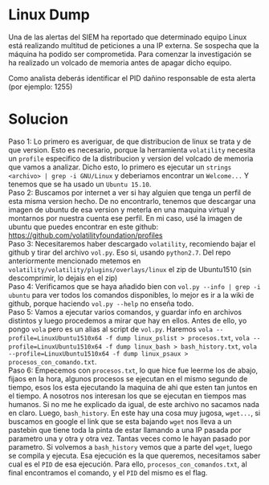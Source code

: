 # Linux Dump
Una de las alertas del SIEM ha reportado que determinado equipo Linux está realizando multitud de peticiones a una IP externa. Se sospecha que la máquina ha podido ser comprometida. Para comenzar la investigación se ha realizado un volcado de memoria antes de apagar dicho equipo.  

Como analista deberás identificar el PID dañino responsable de esta alerta (por ejemplo: 1255)  

# Solucion

Paso 1: Lo primero es averiguar, de que distribucion de linux se trata y de que version. Esto es necesario, porque la herramienta `volatility` necesita un `profile` especifico de la distribucion y version del volcado de memoria que vamos a analizar. Dicho esto, lo primero es ejecutar un `strings <archivo> | grep -i GNU/Linux` y deberiamos encontrar un `Welcome...` Y tenemos que se ha usado un `Ubuntu 15.10`.  
Paso 2: Buscamos por internet a ver si hay alguien que tenga un perfil de esta misma version hecho. De no encontrarlo, tenemos que descargar una imagen de ubuntu de esa version y meterla en una maquina virtual y montarnos por nuestra cuenta ese perfil. En mi caso, usé la imagen de ubuntu que puedes encontrar en este github: https://github.com/volatilityfoundation/profiles  
Paso 3: Necesitaremos haber descargado `volatility`, recomiendo bajar el github y tirar del archivo `vol.py`. Eso si, usando `python2.7`. Del repo anteriormente mencionado metemos en `volatility/volatility/plugins/overlays/linux` el zip de Ubuntu1510 (sin descomprimir, lo dejais en el zip)  
Paso 4: Verificamos que se haya añadido bien con `vol.py --info | grep -i ubuntu` para ver todos los comandos disponibles, lo mejor es ir a la wiki de github, porque haciendo `vol.py --help` no enseña todo.  
Paso 5: Vamos a ejecutar varios comandos, y guardar info en archivos distintos y luego procedemos a mirar que hay en ellos. Antes de ello, yo pongo `vola` pero es un alias al script de `vol.py`. Haremos `vola --profile=LinuxUbuntu1510x64 -f dump linux_pslist > procesos.txt`, `vola --profile=LinuxUbuntu1510x64 -f dump linux_bash > bash_history.txt`, `vola --profile=LinuxUbuntu1510x64 -f dump linux_psaux > procesos_con_comando.txt`.  
Paso 6: Empecemos con `procesos.txt`, lo que hice fue leerme los de abajo, fijaos en la hora, algunos procesos se ejecutan en el mismo segundo de tiempo, esos los esta ejecutando la maquina de ahi que esten tan juntos en el tiempo. A nosotros nos interesan los que se ejecutan en tiempos mas humanos. Si no me he explicado da igual, de este archivo no sacamos nada en claro. Luego, `bash_history`. En este hay una cosa muy jugosa, `wget...`, si buscamos en google el link que se esta bajando `wget` nos lleva a un pastebin que tiene toda la pinta de estar llamando a una IP pasada por parametro una y otra y otra vez. Tantas veces como le hayan pasado por parametro. Si volvemos a `bash_history` vemos que a parte del `wget`, luego se compila y ejecuta. Esa ejecución es la que queremos, necesitamos saber cual es el `PID` de esa ejecución. Para ello, `procesos_con_comandos.txt`, al final encontramos el comando, y el `PID` del mismo es el flag.  



